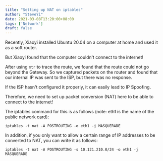 ```yaml
---
title: "Setting up NAT on iptables"
author: "SteveYi"
date: 2021-03-08T13:20:00+08:00
tags: ['Network']
draft: false
---
```

Recently, Xiaoyi installed Ubuntu 20.04 on a computer at home and used it as a soft router.

But Xiaoyi found that the computer couldn't connect to the internet!

After using `mtr` to trace the route, we found that the route could not go beyond the Gateway. So we captured packets on the router and found that our internal IP was sent to the ISP, but there was no response.

If the ISP hasn't configured it properly, it can easily lead to IP Spoofing.

Therefore, we need to set up packet conversion (NAT) here to be able to connect to the internet!

The iptables command for this is as follows (note: eth1 is the name of the public network card):
```
iptables -t nat -A POSTROUTING -o eth1 -j MASQUERADE
```

In addition, if you only want to allow a certain range of IP addresses to be converted to NAT, you can write it as follows:
```
iptables -t nat -A POSTROUTING -s 10.121.210.0/24 -o eth1 -j MASQUERADE
```
